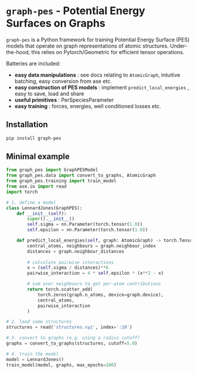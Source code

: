 # `graph-pes` - Potential Energy Surfaces on Graphs

`graph-pes` is a Python framework for training Potential Energy Surface (PES) 
models that operate on graph representations of atomic structures.
Under-the-hood, this relies on Pytorch/Geometric for efficient tensor operations.

Batteries are included:
- **easy data manipulations** : see docs relating to `AtomicGraph`, intuitive batching, easy conversion from ase etc.
- **easy construction of PES models** : implement `predict_local_energies` , easy to save, load and share
- **useful primitives** : PerSpeciesParameter
- **easy training** : forces, energies, well conditioned losses etc.

## Installation

```bash
pip install graph-pes
```

## Minimal example

```python
from graph_pes import GraphPESModel
from graph_pes.data import convert_to_graphs, AtomicGraph
from graph_pes.training import train_model
from ase.io import read
import torch

# 1. define a model
class LennardJones(GraphPES):
    def __init__(self):
        super().__init__()
        self.sigma = nn.Parameter(torch.tensor(1.0))
        self.epsilon = nn.Parameter(torch.tensor(1.0))

    def predict_local_energies(self, graph: AtomicGraph) -> torch.Tensor:
        central_atoms, neighbours = graph.neighbour_index
        distances = graph.neighbour_distances
        
        # calculate pairwise interactions
        x = (self.sigma / distances)**6
        pairwise_interaction = 4 * self.epsilon * (x**2 - x)

        # sum over neighbours to get per-atom contributions
        return torch.scatter_add(
            torch.zeros(graph.n_atoms, device=graph.device),
            central_atoms,
            pairwise_interaction
        )

# 2. load some structures
structures = read('structures.xyz', index=':10')

# 3. convert to graphs (e.g. using a radius cutoff)
graphs = convert_to_graphs(structures, cutoff=5.0)

# 4. train the model
model = LennardJones()
train_model(model, graphs, max_epochs=100)
```